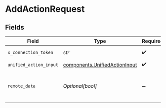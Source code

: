 # AddActionRequest


## Fields

| Field                                                                          | Type                                                                           | Required                                                                       | Description                                                                    |
| ------------------------------------------------------------------------------ | ------------------------------------------------------------------------------ | ------------------------------------------------------------------------------ | ------------------------------------------------------------------------------ |
| `x_connection_token`                                                           | *str*                                                                          | :heavy_check_mark:                                                             | The connection token                                                           |
| `unified_action_input`                                                         | [components.UnifiedActionInput](../../models/components/unifiedactioninput.md) | :heavy_check_mark:                                                             | N/A                                                                            |
| `remote_data`                                                                  | *Optional[bool]*                                                               | :heavy_minus_sign:                                                             | Set to true to include data from the original Marketingautomation software.    |